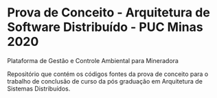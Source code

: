# Prova de Conceito - Arquitetura de Software Distribuído - PUC Minas 2020

Plataforma de Gestão e Controle Ambiental para Mineradora

Repositório que contém os códigos fontes da prova de conceito para o trabalho de conclusão de curso da pós graduação em Arquitetura de Sistemas Distribuídos.
